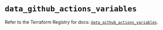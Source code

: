 # `data_github_actions_variables`

Refer to the Terraform Registry for docs: [`data_github_actions_variables`](https://registry.terraform.io/providers/integrations/github/6.3.0/docs/data-sources/actions_variables).
